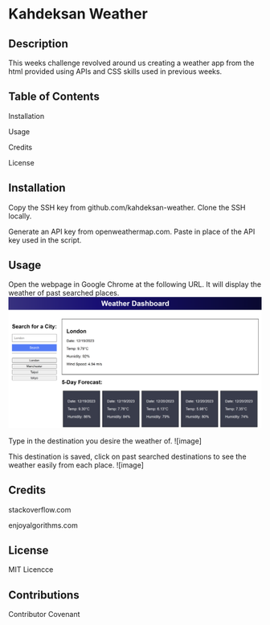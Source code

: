 # Kahdeksan Weather
## Description

This weeks challenge revolved around us creating a weather app from the html provided using APIs and CSS skills used in previous weeks. 


## Table of Contents
Installation

Usage

Credits

License

## Installation
Copy the SSH key from github.com/kahdeksan-weather. Clone the SSH locally.

Generate an API key from openweathermap.com. Paste in place of the API key used in the script.

## Usage
Open the webpage in Google Chrome at the following URL. It will display the weather of past searched places.
![image](https://github.com/oliverstamper/kahdeksan-weather/blob/1c7386d0cbdff0c0e45f31867f7964ed9e8e03a6/Screenshot%202023-12-19%20133844.png)

Type in the destination you desire the weather of.
![image]


This destination is saved, click on past searched destinations to see the weather easily from each place.
![image]


## Credits
stackoverflow.com

enjoyalgorithms.com

## License
MIT Licencce

## Contributions
Contributor Covenant
